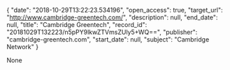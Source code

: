 {
  "date": "2018-10-29T13:22:23.534196", 
  "open_access": true, 
  "target_url": "http://www.cambridge-greentech.com/", 
  "description": null, 
  "end_date": null, 
  "title": "Cambridge Greentech", 
  "record_id": "20181029T132223/n5pPY9lkwZTVmsZUly5+WQ==", 
  "publisher": "cambridge-greentech.com", 
  "start_date": null, 
  "subject": "Cambridge Network"
}

None